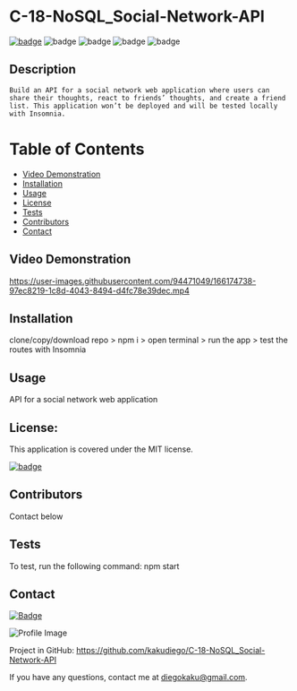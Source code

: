 # C-18-NoSQL_Social-Network-API

[![badge](https://img.shields.io/badge/license-MIT-orange)](https://opensource.org/licenses/MIT)
![badge](https://img.shields.io/badge/Made%20with-MongoDB-blue)
![badge](https://img.shields.io/badge/Made%20with-Express.js-green)
![badge](https://img.shields.io/badge/Made%20with-Mongoose-yellow)
![badge](https://img.shields.io/badge/Made%20with-JavaScript-yellow)

## Description

    Build an API for a social network web application where users can share their thoughts, react to friends’ thoughts, and create a friend list. This application won’t be deployed and will be tested locally with Insomnia.

# Table of Contents

- [Video Demonstration](#video-demonstration)
- [Installation](#installation)
- [Usage](#usage)
- [License](#license)
- [Tests](#tests)
- [Contributors](#contributors)
- [Contact](#contact)

## Video Demonstration

https://user-images.githubusercontent.com/94471049/166174738-97ec8219-1c8d-4043-8494-d4fc78e39dec.mp4

## Installation

clone/copy/download repo > npm i > open terminal > run the app > test the routes with Insomnia

## Usage

API for a social network web application

## License:

This application is covered under the MIT license.

[![badge](https://img.shields.io/badge/license-MIT-orange)](https://opensource.org/licenses/MIT)

## Contributors

Contact below

## Tests

To test, run the following command: npm start

## Contact

[![Badge](https://img.shields.io/badge/Github-kakudiego-4cbbb9)](https://github.com/kakudiego)

![Profile Image](https://github.com/kakudiego.png?size=50)

Project in GitHub: https://github.com/kakudiego/C-18-NoSQL_Social-Network-API

If you have any questions, contact me at diegokaku@gmail.com.
